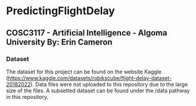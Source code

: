 # PredictingFlightDelay
COSC3117 - Artificial Intelligence - Algoma University
By: Erin Cameron
---

### Dataset
The dataset for this project can be found on the website Kaggle (https://www.kaggle.com/datasets/robikscube/flight-delay-dataset-20182022). Data files were not uploaded to this repository due to the large size of the files. A subsetted dataset can be found under the /data pathway in this repository.


